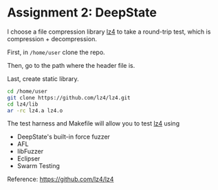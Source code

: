 # Assignment 2:  DeepState

I choose a file compression library [lz4](https://github.com/lz4/lz4) to take a round-trip test, which is compression + decompression.

First, in `/home/user` clone the repo.

Then, go to the path  where the header file is.

Last, create static library.

```bash
cd /home/user
git clone https://github.com/lz4/lz4.git
cd lz4/lib
ar -rc lz4.a lz4.o
```

The test harness and Makefile will allow you to test [lz4](https://github.com/lz4/lz4) using

* DeepState's built-in force fuzzer
* AFL
* libFuzzer
* Eclipser
* Swarm Testing

Reference: https://github.com/lz4/lz4


